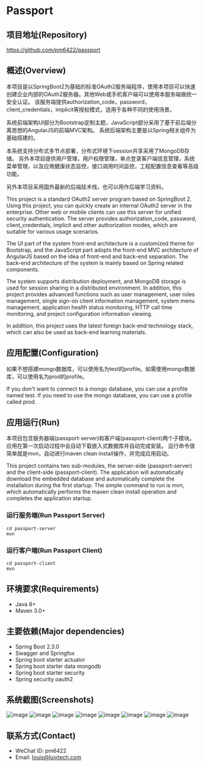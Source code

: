 # Passport
## 项目地址(Repository)
https://github.com/pm6422/passport

## 概述(Overview)
本项目是以SpringBoot2为基础的标准OAuth2服务端程序，使用本项目可以快速创建企业内部的OAuth2服务器。其他Web或手机客户端可以使用本服务端做统一安全认证。
该服务端提供authorization_code，password，client_credentials，implicit等授权模式，适用于各种不同的使用场景。

系统前端架构UI部分为Bootstrap定制主题，JavaScript部分采用了基于前后端分离思想的AngularJS的前端MVC架构。
系统后端架构主要是以Spring相关组件为基础搭建的。

本系统支持分布式多节点部署，分布式环境下session共享采用了MongoDB存储。
另外本项目提供用户管理，用户权限管理，单点登录客户端信息管理，系统菜单管理，以及应用健康状态监控，接口调用时间监控，工程配置信息查看等高级功能。

另外本项目采用国外最新的后端技术栈，也可以用作后端学习资料。

This project is a standard OAuth2 server program based on SpringBoot 2. Using this project, you can quickly create an internal OAuth2 server in the enterprise. Other web or mobile clients can use this server for unified security authentication.
The server provides authorization_code, password, client_credentials, implicit and other authorization modes, which are suitable for various usage scenarios.

The UI part of the system front-end architecture is a customized theme for Bootstrap, and the JavaScript part adopts the front-end MVC architecture of AngularJS based on the idea of front-end and back-end separation.
The back-end architecture of the system is mainly based on Spring related components.

The system supports distribution deployment, and MongoDB storage is used for session sharing in a distributed environment.
In addition, this project provides advanced functions such as user management, user roles management, single sign-on client information management, system menu management, application health status monitoring, HTTP call time monitoring, and project configuration information viewing.

In addition, this project uses the latest foreign back-end technology stack, which can also be used as back-end learning materials.

## 应用配置(Configuration)
如果不想搭建mongo数据库，可以使用名为test的profile。如需使用mongo数据库，可以使用名为prod的profile。

If you don't want to connect to a mongo database, you can use a profile named test. If you need to use the mongo database, you can use a profile called prod.

## 应用运行(Run)
本项目包含服务器端(passport-server)和客户端(passport-client)两个子模块。
应用在第一次启动过程中会自动下载嵌入式数据库并自动完成安装。
运行命令很简单就是mvn，自动进行maven clean install操作，并完成应用启动。

This project contains two sub-modules, the server-side (passport-server) and the client-side (passport-client).
The application will automatically download the embedded database and automatically complete the installation during the first startup.
The simple command to run is mvn, which automatically performs the maven clean install operation and completes the application startup.

### 运行服务端(Run Passport Server)
```
cd passport-server
mvn
```

### 运行客户端(Run Passport Client)
```
cd passport-client
mvn
```

## 环境要求(Requirements)

- Java 8+
- Maven 3.0+

## 主要依赖(Major dependencies)
- Spring Boot 2.3.0
- Swagger and Springfox
- Spring boot starter actuator
- Spring boot starter data mongodb
- Spring boot starter security
- Spring security oauth2

## 系统截图(Screenshots)
![image](https://raw.githubusercontent.com/pm6422/passport/master/passport-server/images/00.png)
![image](https://raw.githubusercontent.com/pm6422/passport/master/passport-server/images/01.png)
![image](https://raw.githubusercontent.com/pm6422/passport/master/passport-server/images/02.png)
![image](https://raw.githubusercontent.com/pm6422/passport/master/passport-server/images/03.png)
![image](https://raw.githubusercontent.com/pm6422/passport/master/passport-server/images/04.png)
![image](https://raw.githubusercontent.com/pm6422/passport/master/passport-server/images/05.png)
![image](https://raw.githubusercontent.com/pm6422/passport/master/passport-server/images/06.png)
![image](https://raw.githubusercontent.com/pm6422/passport/master/passport-server/images/07.png)

## 联系方式(Contact)
- WeChat ID: pm6422
- Email: louis@luixtech.com

